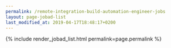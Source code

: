 ```yaml
---
permalink: /remote-integration-build-automation-engineer-jobs
layout: page-jobad-list
last_modified_at: 2019-04-17T18:48:17+0200
---
```

{% include render_jobad_list.html permalink=page.permalink %}
